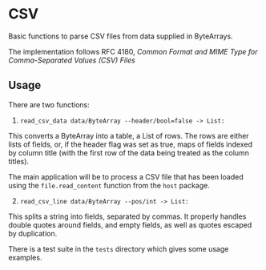 # CSV

Basic functions to parse CSV files from data supplied in ByteArrays.

The implementation follows RFC 4180,
_Common Format and MIME Type for Comma-Separated Values (CSV) Files_

## Usage

There are two functions:

1. `read_csv_data data/ByteArray --header/bool=false -> List:`

This converts a ByteArray into a table, a List of rows. The rows are either
lists of fields, or, if the header flag was set as true, maps of fields
indexed by column title (with the first row of the data being treated as
the column titles).

The main application will be to process a CSV file that has been loaded using
the `file.read_content` function from the `host` package.


2. `read_csv_line data/ByteArray --pos/int -> List:`

This splits a string into fields, separated by commas. It properly handles
double quotes around fields, and empty fields, as well as quotes escaped by
duplication.



There is a test suite in the `tests` directory which gives some usage
examples.